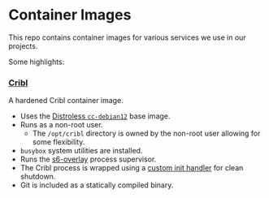 # Container Images

This repo contains container images for various services we use in our projects.

Some highlights:

### [Cribl](https://cribl.io)

A hardened Cribl container image.

* Uses the [Distroless `cc-debian12`](https://github.com/GoogleContainerTools/distroless/blob/main/cc/README.md) base image.
* Runs as a non-root user. 
  * The `/opt/cribl` directory is owned by the non-root user allowing for some flexibility.
* `busybox` system utilities are installed.
* Runs the [s6-overlay](https://github.com/just-containers/s6-overlay) process supervisor.
* The Cribl process is wrapped using a [custom init handler](images/wait-all) for clean shutdown.
* Git is included as a statically compiled binary.
